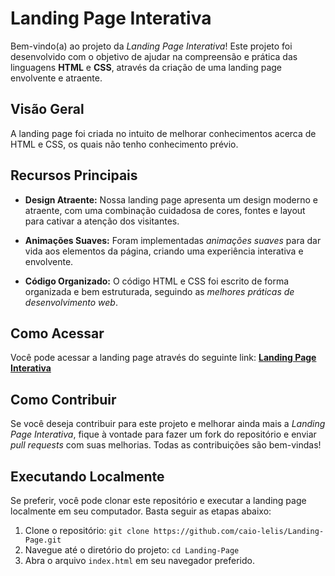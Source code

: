 # Landing Page Interativa

Bem-vindo(a) ao projeto da *Landing Page Interativa*! Este projeto foi desenvolvido com o objetivo de ajudar na compreensão e prática das linguagens **HTML** e **CSS**, através da criação de uma landing page envolvente e atraente.

## Visão Geral

A landing page foi criada no intuito de melhorar conhecimentos acerca de HTML e CSS, os quais não tenho conhecimento prévio.

## Recursos Principais

- **Design Atraente:** Nossa landing page apresenta um design moderno e atraente, com uma combinação cuidadosa de cores, fontes e layout para cativar a atenção dos visitantes.

- **Animações Suaves:** Foram implementadas *animações suaves* para dar vida aos elementos da página, criando uma experiência interativa e envolvente.

- **Código Organizado:** O código HTML e CSS foi escrito de forma organizada e bem estruturada, seguindo as *melhores práticas de desenvolvimento web*.

## Como Acessar

Você pode acessar a landing page através do seguinte link: [**Landing Page Interativa**](https://caio-lelis.github.io/Landing-Page/)

## Como Contribuir

Se você deseja contribuir para este projeto e melhorar ainda mais a *Landing Page Interativa*, fique à vontade para fazer um fork do repositório e enviar *pull requests* com suas melhorias. Todas as contribuições são bem-vindas!

## Executando Localmente

Se preferir, você pode clonar este repositório e executar a landing page localmente em seu computador. Basta seguir as etapas abaixo:

1. Clone o repositório: `git clone https://github.com/caio-lelis/Landing-Page.git`
2. Navegue até o diretório do projeto: `cd Landing-Page`
3. Abra o arquivo `index.html` em seu navegador preferido.      
